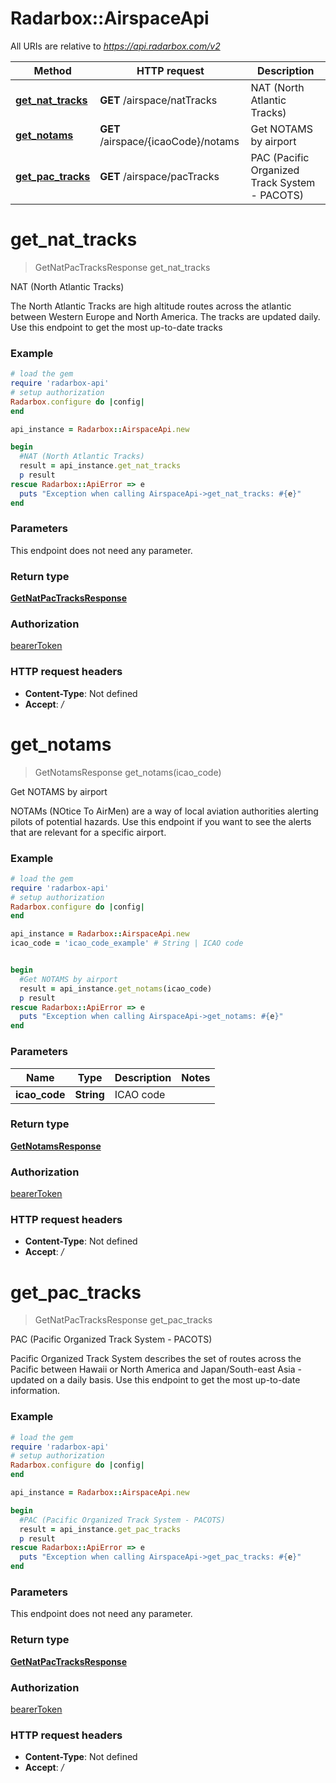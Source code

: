 # Radarbox::AirspaceApi

All URIs are relative to *https://api.radarbox.com/v2*

Method | HTTP request | Description
------------- | ------------- | -------------
[**get_nat_tracks**](AirspaceApi.md#get_nat_tracks) | **GET** /airspace/natTracks | NAT (North Atlantic Tracks)
[**get_notams**](AirspaceApi.md#get_notams) | **GET** /airspace/{icaoCode}/notams | Get NOTAMS by airport
[**get_pac_tracks**](AirspaceApi.md#get_pac_tracks) | **GET** /airspace/pacTracks | PAC (Pacific Organized Track System - PACOTS) 

# **get_nat_tracks**
> GetNatPacTracksResponse get_nat_tracks

NAT (North Atlantic Tracks)

The North Atlantic Tracks are high altitude routes across the atlantic between Western Europe and North America. The tracks are updated daily. Use this endpoint to get the most up-to-date tracks

### Example
```ruby
# load the gem
require 'radarbox-api'
# setup authorization
Radarbox.configure do |config|
end

api_instance = Radarbox::AirspaceApi.new

begin
  #NAT (North Atlantic Tracks)
  result = api_instance.get_nat_tracks
  p result
rescue Radarbox::ApiError => e
  puts "Exception when calling AirspaceApi->get_nat_tracks: #{e}"
end
```

### Parameters
This endpoint does not need any parameter.

### Return type

[**GetNatPacTracksResponse**](GetNatPacTracksResponse.md)

### Authorization

[bearerToken](../README.md#bearerToken)

### HTTP request headers

 - **Content-Type**: Not defined
 - **Accept**: */*



# **get_notams**
> GetNotamsResponse get_notams(icao_code)

Get NOTAMS by airport

NOTAMs (NOtice To AirMen) are a way of local aviation authorities alerting pilots of potential hazards. Use this endpoint if you want to see the alerts that are relevant for a specific airport.

### Example
```ruby
# load the gem
require 'radarbox-api'
# setup authorization
Radarbox.configure do |config|
end

api_instance = Radarbox::AirspaceApi.new
icao_code = 'icao_code_example' # String | ICAO code


begin
  #Get NOTAMS by airport
  result = api_instance.get_notams(icao_code)
  p result
rescue Radarbox::ApiError => e
  puts "Exception when calling AirspaceApi->get_notams: #{e}"
end
```

### Parameters

Name | Type | Description  | Notes
------------- | ------------- | ------------- | -------------
 **icao_code** | **String**| ICAO code | 

### Return type

[**GetNotamsResponse**](GetNotamsResponse.md)

### Authorization

[bearerToken](../README.md#bearerToken)

### HTTP request headers

 - **Content-Type**: Not defined
 - **Accept**: */*



# **get_pac_tracks**
> GetNatPacTracksResponse get_pac_tracks

PAC (Pacific Organized Track System - PACOTS) 

Pacific Organized Track System describes the set of routes across the Pacific between Hawaii or North America and Japan/South-east Asia - updated on a daily basis. Use this endpoint to get the most up-to-date information.

### Example
```ruby
# load the gem
require 'radarbox-api'
# setup authorization
Radarbox.configure do |config|
end

api_instance = Radarbox::AirspaceApi.new

begin
  #PAC (Pacific Organized Track System - PACOTS) 
  result = api_instance.get_pac_tracks
  p result
rescue Radarbox::ApiError => e
  puts "Exception when calling AirspaceApi->get_pac_tracks: #{e}"
end
```

### Parameters
This endpoint does not need any parameter.

### Return type

[**GetNatPacTracksResponse**](GetNatPacTracksResponse.md)

### Authorization

[bearerToken](../README.md#bearerToken)

### HTTP request headers

 - **Content-Type**: Not defined
 - **Accept**: */*



